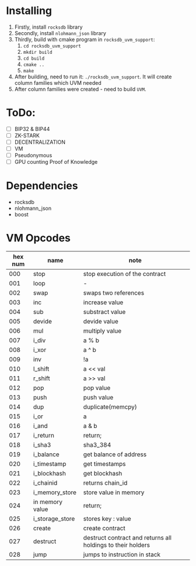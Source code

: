 # Installing
1. Firstly, install `rocksdb` library
2. Secondly, install `nlohmann_json` library
3. Thirdly, build with cmake program in `rocksdb_uvm_support`:
	1. `cd rocksdb_uvm_support`
	2. `mkdir build`
	3. `cd build`
	4. `cmake ..`
	5. `make`
4. After building, need to run it:  `./rocksdb_uvm_support`. It will create column families which UVM needed
5. After column families were created - need to build `UVM`. 

# ToDo:
- [ ] BIP32 & BIP44
- [ ] ZK-STARK
- [ ] DECENTRALIZATION
- [ ] VM
- [ ] Pseudonymous
- [ ] GPU counting Proof of Knowledge

# Dependencies
- rocksdb
- nlohmann_json
- boost

# VM Opcodes

|hex num|name   		|note   													|
|	---	|	---			|				---											|
|000	|stop   		|stop execution of the contract 							|
|001	|loop   		|-   														|
|002	|swap   		|swaps two references   									|
|003	|inc 			|increase value 											|
|004	|sub 			|substract value 											|
|005	|devide 		|devide value 												|
|006	|mul 			|multiply value 											|
|007	|i_div 			|a % b														|
|008	|i_xor 			|a ^ b														|
|009	|inv 			|!a															|
|010	|l_shift		|a << val													|
|011	|r_shift		|a >> val													|
|012	|pop 			|pop value													|
|013	|push 			|push value													|
|014	|dup 			|duplicate(memcpy)											|
|015	|i_or 			|a || b		 												|
|016	|i_and 			|a & b			 											|
|017	|i_return		|return;													|
|018	|i_sha3 		|sha3_384		 											|
|019	|i_balance 		|get balance of address										|
|020	|i_timestamp	|get timestamps												|
|021	|i_blockhash	|get blockhash												|
|022	|i_chainid 		|returns chain_id											|
|023	|i_memory_store	|store value in memory		 								|
|024	|in memory value|return;													|
|025	|i_storage_store|stores key : value		 									|
|026	|create 		|create contract 											|
|027	|destruct 		|destruct contract and returns all holdings to their holders|
|028	|jump 			|jumps to instruction <num> in stack						|
